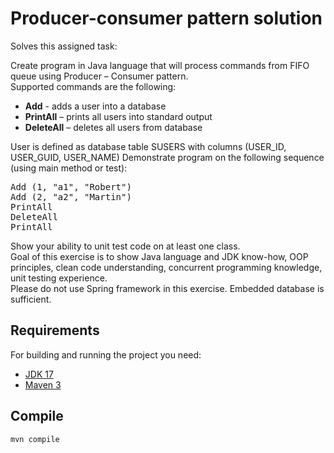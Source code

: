 # Producer-consumer pattern solution

Solves this assigned task:
<p>
Create program in Java language that will process commands from FIFO queue using Producer –
Consumer pattern.<br/>
Supported commands are the following:
<ul>
<li><b>Add</b> - adds a user into a database</li>
<li><b>PrintAll</b> – prints all users into standard output</li>
<li><b>DeleteAll</b> – deletes all users from database</li>
</ul>

<p>
User is defined as database table SUSERS with columns (USER_ID, USER_GUID, USER_NAME)
Demonstrate program on the following sequence (using main method or test):
</p>
<pre>
Add (1, &quot;a1&quot;, &quot;Robert&quot;)
Add (2, &quot;a2&quot;, &quot;Martin&quot;)
PrintAll
DeleteAll
PrintAll
</pre>
<p>
Show your ability to unit test code on at least one class.<br/>
Goal of this exercise is to show Java language and JDK know-how, OOP principles, clean code
understanding, concurrent programming knowledge, unit testing experience.<br/>
Please do not use Spring framework in this exercise. Embedded database is sufficient.

## Requirements

For building and running the project you need:

- [JDK 17](https://www.oracle.com/java/technologies/javase/jdk17-archive-downloads.html)
- [Maven 3](https://maven.apache.org)


## Compile
```
mvn compile
```